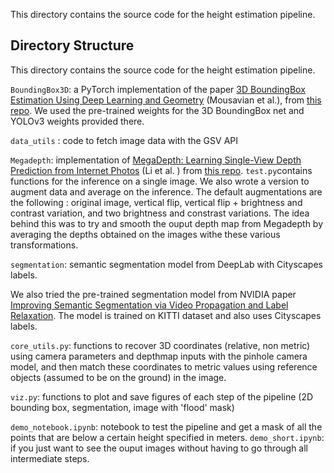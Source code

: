 This directory contains the source code for the height estimation pipeline. 
## Directory Structure

This directory contains the source code for the height estimation pipeline. 

`BoundingBox3D`: a PyTorch implementation of the paper [3D BoundingBox Estimation Using Deep Learning and Geometry](https://arxiv.org/abs/1612.00496) (Mousavian et al.), from [this repo](https://github.com/skhadem/3D-BoundingBox). We used the pre-trained weights for the 3D BoundingBox net and YOLOv3 weights provided there. 

`data_utils` : code to fetch image data with the GSV API

`Megadepth`: implementation of [MegaDepth: Learning Single-View Depth Prediction from Internet Photos](http://www.cs.cornell.edu/projects/megadepth/) (Li et al. ) from [this repo](https://github.com/zhengqili/MegaDepth). 
`test.py`contains functions for the inference on a single image. We also wrote a version to augment data and average on the inference. The default augmentations are the following : original image, vertical flip, vertical flip + brightness and contrast variation, and two brightness and constrast variations. 
The idea behind this was to try and smooth the ouput depth map from Megadepth by averaging the depths obtained on the images withe these various transformations. 


`segmentation`: semantic segmentation model from DeepLab with Cityscapes labels. 

We also tried the pre-trained  segmentation model from  NVIDIA paper [Improving Semantic Segmentation via Video Propagation and Label Relaxation](https://github.com/NVIDIA/semantic-segmentation). The model is trained on KITTI dataset and also uses Cityscapes labels. 

`core_utils.py`: functions to recover 3D coordinates (relative, non metric) using camera parameters and depthmap inputs with the pinhole camera model, and then match these coordinates to metric values using reference objects (assumed to be on the ground) in the image. 

`viz.py`: functions to plot and save figures of each step of the pipeline (2D bounding box, segmentation, image with 'flood' mask)

`demo_notebook.ipynb`: notebook to test the pipeline and get a mask of all the points that are below a certain height specified in meters. 
`demo_short.ipynb`: if you just want to see the ouput images without having to go through all intermediate steps. 
